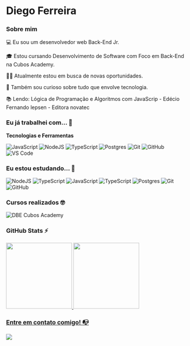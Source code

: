 # Diego Ferreira

### Sobre mim

💻 Eu sou um desenvolvedor web Back-End Jr.

🎓 Estou cursando Desenvolvimento de Software com Foco em Back-End na Cubos Academy.

👩‍💻 Atualmente estou em busca de novas oportunidades.

🔎 Também sou curioso sobre tudo que envolve tecnologia.

📚 Lendo: Lógica de Programação e Algoritmos com JavaScrip - Edécio Fernando lepsen - Editora novatec

### Eu já trabalhei com... 🔧

**Tecnologias e Ferramentas**


![JavaScript](https://img.shields.io/badge/javascript-%23323330.svg?style=for-the-badge&logo=javascript&logoColor=%23F7DF1E)
![NodeJS](https://img.shields.io/badge/node.js-6DA55F?style=for-the-badge&logo=node.js&logoColor=white)
![TypeScript](https://img.shields.io/badge/typescript-%23007ACC.svg?style=for-the-badge&logo=typescript&logoColor=white)
![Postgres](https://img.shields.io/badge/postgres-%23316192.svg?style=for-the-badge&logo=postgresql&logoColor=white)
![Git](https://img.shields.io/badge/git-%23F05033.svg?style=for-the-badge&logo=git&logoColor=white)
![GitHub](https://img.shields.io/badge/github-%23121011.svg?style=for-the-badge&logo=github&logoColor=white)
![VS Code](https://img.shields.io/badge/VS%20Code-0078d7.svg?style=for-the-badge&logo=visual-studio-code&logoColor=white)


### Eu estou estudando... 🧩


![NodeJS](https://img.shields.io/badge/node.js-6DA55F?style=for-the-badge&logo=node.js&logoColor=white)
![TypeScript](https://img.shields.io/badge/typescript-%23007ACC.svg?style=for-the-badge&logo=typescript&logoColor=white)
![JavaScript](https://img.shields.io/badge/javascript-%23323330.svg?style=for-the-badge&logo=javascript&logoColor=%23F7DF1E)
![TypeScript](https://img.shields.io/badge/typescript-%23007ACC.svg?style=for-the-badge&logo=typescript&logoColor=white)
![Postgres](https://img.shields.io/badge/postgres-%23316192.svg?style=for-the-badge&logo=postgresql&logoColor=white)
![Git](https://img.shields.io/badge/git-%23F05033.svg?style=for-the-badge&logo=git&logoColor=white)
![GitHub](https://img.shields.io/badge/github-%23121011.svg?style=for-the-badge&logo=github&logoColor=white)



### Cursos realizados 🤓



![DBE Cubos Academy](https://cubos.academy/cursos/desenvolvimento-de-software)


### GitHub Stats ⚡
<div>
<a href="https://github.com/diegoredeti">
<img height="180em" src="https://github-readme-stats.vercel.app/api/top-langs/?username=diegoredeti&layout=compact&langs_count=7&theme=dracula"/>
<img height="180em" src="https://github-readme-stats.vercel.app/api?username=diegoredeti&show_icons=true&theme=dracula&include_all_commits=true&count_private=true"/>
</div>

### Entre em contato comigo! 📭
<div>
<a href="https://www.linkedin.com/in/ferreiramaia" target="_blank"><img src="https://img.shields.io/badge/-LinkedIn-%230077B5?style=for-the-badge&logo=linkedin&logoColor=white" target="_blank"></a>   
</div>
